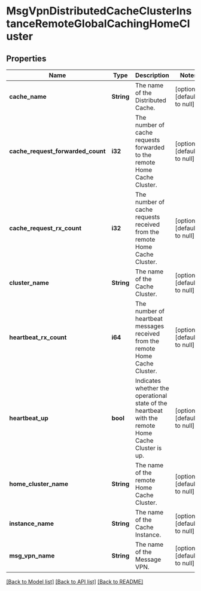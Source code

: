 # MsgVpnDistributedCacheClusterInstanceRemoteGlobalCachingHomeCluster

## Properties
Name | Type | Description | Notes
------------ | ------------- | ------------- | -------------
**cache_name** | **String** | The name of the Distributed Cache. | [optional] [default to null]
**cache_request_forwarded_count** | **i32** | The number of cache requests forwarded to the remote Home Cache Cluster. | [optional] [default to null]
**cache_request_rx_count** | **i32** | The number of cache requests received from the remote Home Cache Cluster. | [optional] [default to null]
**cluster_name** | **String** | The name of the Cache Cluster. | [optional] [default to null]
**heartbeat_rx_count** | **i64** | The number of heartbeat messages received from the remote Home Cache Cluster. | [optional] [default to null]
**heartbeat_up** | **bool** | Indicates whether the operational state of the heartbeat with the remote Home Cache Cluster is up. | [optional] [default to null]
**home_cluster_name** | **String** | The name of the remote Home Cache Cluster. | [optional] [default to null]
**instance_name** | **String** | The name of the Cache Instance. | [optional] [default to null]
**msg_vpn_name** | **String** | The name of the Message VPN. | [optional] [default to null]

[[Back to Model list]](../README.md#documentation-for-models) [[Back to API list]](../README.md#documentation-for-api-endpoints) [[Back to README]](../README.md)


